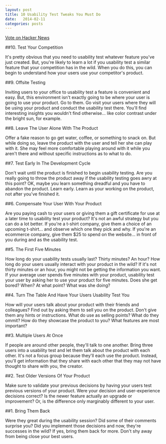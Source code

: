```yaml
---
layout: post
title: 10 Usability Test Tweaks You Must Do
date:   2014-02-11
categories: posts
---
```


<a href="https://news.ycombinator.com/submit" class="hn-button" data-title="10 Usability Test Tweaks You Must Do" data-count="horizontal">Vote on Hacker News</a>

##10. Test Your Competition

It's pretty obvious that you need to usability test whatever feature you've just created. But, you're likely to learn a lot if you usability test a similar feature that your competition has in the wild. When you do this, you can begin to understand how your users use your competitor's product.

##9. Offsite Testing

Inviting users to your office to usability test a feature is convenient and easy. But, this environment isn't exactly going to be where your user is going to use your product. Go to them. Go visit your users where they will be using your product and conduct the usability test there. You'll find interesting insights you wouldn't find otherwise... like color contrast under the bright sun, for example.

##8. Leave The User Alone With The Product

Offer a fake reason to go get water, coffee, or something to snack on. But while doing so, leave the product with the user and tell her she can play with it. She may feel more comfortable playing around with it while you aren't there and without specific instructions as to what to do.

##7. Test Early In The Development Cycle

Don't wait until the product is finished to begin usability testing. Are you really going to throw the product away if the usability testing goes awry at this point? OK, maybe you learn something dreadful and you have to abandon the product. Learn early. Learn as your working on the product, not after you've finished it.

##6. Compensate Your User With Your Product

Are you paying cash to your users or giving them a gift certificate for use at a later time to usability test your product? It's not an awful strategy but you can do a lot better. If you're a t-shirt company, give them a choice of an upcoming t-shirt... and observe which one they pick and why. If you're an ecommerce company, give them $25 to spend on the website... in front of you during and as the usability test.

##5. The First Five Minutes

How long do your usability tests usually last? Thirty minutes? An hour? How long do your users usually interact with your product in the wild? If it's not thirty minutes or an hour, you might not be getting the information you want. If your average user spends five minutes with your product, usability test your user by asking her to use your product for five minutes. Does she get bored? When? At what point? What was she doing?

##4. Turn The Table And Have Your Users Usability Test You

How will your users talk about your product with their friends and colleagues? Find out by asking them to sell you on the product. Don't give them any hints or instructions. What do use as selling points? What do they ommit? How do they showcase the product to you? What features are most important?

##3. Multiple Users At Once

If people are around other people, they'll talk to one another. Bring three users into a usability test and let them talk about the product with each other. It's not a focus group because they'll each use the product. Instead, you'll get information that they share with each other that they may not have thought to share with you, the creator.

##2. Test Older Versions Of Your Product

Make sure to validate your previous decisions by having your users test previous versions of your product. Were your decision and user-experience decisions correct? Is the newer feature actually an upgrade or improvement? Or, is the difference only marginably different to your user.

##1. Bring Them Back

Were they great during the usability session? Did some of their comments surprise you? Did you implement those decisions and now, they're successes in the wild? If yes, bring them back for more. Don't shy away from being close your best users.